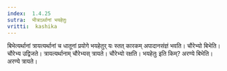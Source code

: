 ```yaml
---
index:  1.4.25
sutra:  भीत्राऽर्थानां भयहेतुः
vritti:  kashika 
---
```


बिभेत्यर्थानां त्रायत्यर्थानां च धातूनां प्रयोगे भयहेतुर् यः स्तत् कारकम् अपादानसंज्ञं भवति। चौरेभ्यो बिभेति। चौरेभ्य उद्विजते। त्रायत्यर्थानाम् चौरेभ्यस् त्रायते। चौरेभ्यो रक्षति। भयहेतुः इति किम्? अरण्ये बिभेति। अरण्ये त्रायते।

